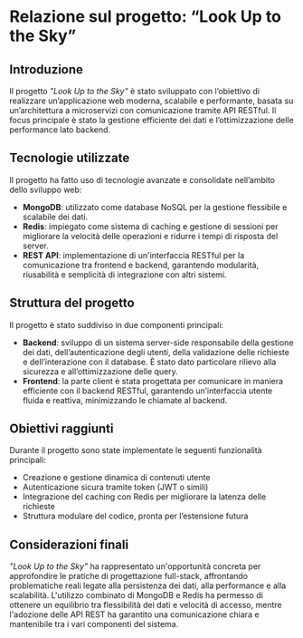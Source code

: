 # Relazione sul progetto: “Look Up to the Sky”

## Introduzione
Il progetto *"Look Up to the Sky"* è stato sviluppato con l’obiettivo di realizzare un’applicazione web moderna, scalabile e performante, basata su un’architettura a microservizi con comunicazione tramite API RESTful. Il focus principale è stato la gestione efficiente dei dati e l’ottimizzazione delle performance lato backend.

## Tecnologie utilizzate
Il progetto ha fatto uso di tecnologie avanzate e consolidate nell’ambito dello sviluppo web:

- **MongoDB**: utilizzato come database NoSQL per la gestione flessibile e scalabile dei dati.
- **Redis**: impiegato come sistema di caching e gestione di sessioni per migliorare la velocità delle operazioni e ridurre i tempi di risposta del server.
- **REST API**: implementazione di un'interfaccia RESTful per la comunicazione tra frontend e backend, garantendo modularità, riusabilità e semplicità di integrazione con altri sistemi.

## Struttura del progetto
Il progetto è stato suddiviso in due componenti principali:

- **Backend**: sviluppo di un sistema server-side responsabile della gestione dei dati, dell’autenticazione degli utenti, della validazione delle richieste e dell’interazione con il database. È stato dato particolare rilievo alla sicurezza e all’ottimizzazione delle query.
- **Frontend**: la parte client è stata progettata per comunicare in maniera efficiente con il backend RESTful, garantendo un’interfaccia utente fluida e reattiva, minimizzando le chiamate al backend.

## Obiettivi raggiunti
Durante il progetto sono state implementate le seguenti funzionalità principali:

- Creazione e gestione dinamica di contenuti utente
- Autenticazione sicura tramite token (JWT o simili)
- Integrazione del caching con Redis per migliorare la latenza delle richieste
- Struttura modulare del codice, pronta per l’estensione futura

## Considerazioni finali
*"Look Up to the Sky"* ha rappresentato un'opportunità concreta per approfondire le pratiche di progettazione full-stack, affrontando problematiche reali legate alla persistenza dei dati, alla performance e alla scalabilità. L'utilizzo combinato di MongoDB e Redis ha permesso di ottenere un equilibrio tra flessibilità dei dati e velocità di accesso, mentre l'adozione delle API REST ha garantito una comunicazione chiara e mantenibile tra i vari componenti del sistema.


